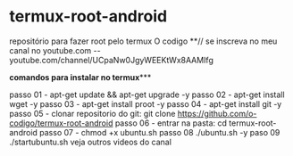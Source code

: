 # termux-root-android
repositório para fazer root pelo termux
O codigo **// se inscreva no meu canal no youtube.com -- youtube.com/channel/UCpaNw0JgyWEEKtWx8AAMIfg

**********************comandos para instalar no termux*************************

passo 01 - apt-get update && apt-get upgrade -y
passo 02 - apt-get install wget -y
passo 03 - apt-get install proot -y
passo 04 - apt-get install git -y
passo 05 - clonar repositorio do git: git clone https://github.com/o-codigo/termux-root-android
passo 06 - entrar na pasta: cd termux-root-android
passo 07 - chmod +x ubuntu.sh
passo 08 ./ubuntu.sh -y
paso 09 ./startubuntu.sh
veja outros videos do canal

